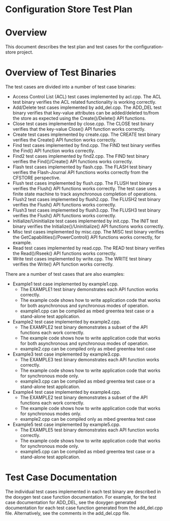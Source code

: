 # Configuration Store Test Plan

# Overview

This document describes the test plan and test cases for the configuration-store project.


# Overview of Test Binaries

The test cases are divided into a number of test case binaries:
- Access Control List (ACL) test cases implemented by acl.cpp. The ACL test binary verifies 
  the ACL related functionality is working correctly. 
- Add/Delete test cases implemented by add_del.cpp. The ADD_DEL test binary verifies
  that key-value attributes can be added/deleted to/from the store as expected using
  the Create()/Delete() API functions.
- Close test cases implemented by close.cpp. The CLOSE test binary verifies
  that the key-value Close() API function works correctly.
- Create test cases implemented by create.cpp. The CREATE test binary verifies 
  the Create() API function works correctly. 
- Find test cases implemented by find.cpp. The FIND test binary verifies 
  the Find() API function works correctly. 
- Find2 test cases implemented by find2.cpp. The FIND test binary verifies 
  the Find()/Create() API functions works correctly. 
- Flash test cases implemented by flash.cpp. The FLASH test binary verifies 
  the Flash-Journal API functions works correctly from the CFSTORE perspective. 
- Flush test cases implemented by flush.cpp. The FLUSH test binary verifies 
  the Flush() API functions works correctly. The test case uses a finite state
  machine to track asynchronous completion of operations. 
- Flush2 test cases implemented by flush2.cpp. The FLUSH2 test binary verifies 
  the Flush() API functions works correctly.  
- Flush3 test cases implemented by flush3.cpp. The FLUSH3 test binary verifies 
  the Flush() API functions works correctly.  
- Initialize/Uninitialize test cases implemented by init.cpp. The INIT test binary verifies 
  the Initialize()/Uninitialize() API functions works correctly.  
- Misc test cases implemented by misc.cpp. The MISC test binary verifies 
  the GetCapabilities()/PowerControl() API functions works correctly, for example.  
- Read test cases implemented by read.cpp. The READ test binary verifies 
  the Read()/Rseek() API functions works correctly.  
- Write test cases implemented by write.cpp. The WRITE test binary verifies 
  the Write() API function works correctly.  

There are a number of test cases that are also examples:
- Example1 test case implemented by example1.cpp. 
    - The EXAMPLE1 test binary demonstrates each API function works correctly. 
    - The example code shows how to write application code that works for both
      asynchronous and synchronous modes of operation.
    - example1.cpp can be compiled as mbed greentea test case or a stand-alone test
      application. 
- Example2 test case implemented by example2.cpp. 
    - The EXAMPLE2 test binary demonstrates a subset of the API functions each work correctly. 
    - The example code shows how to write application code that works for both
      asynchronous and synchronous modes of operation.
    - example2.cpp can be compiled only as mbed greentea test case 
- Example3 test case implemented by example3.cpp. 
    - The EXAMPLE3 test binary demonstrates each API function works correctly. 
    - The example code shows how to write application code that works for synchronous mode only.
    - example3.cpp can be compiled as mbed greentea test case or a stand-alone test
      application. 
- Example4 test case implemented by example4.cpp. 
    - The EXAMPLE2 test binary demonstrates a subset of the API functions each work correctly. 
    - The example code shows how to write application code that works for synchronous modes only.
    - example2.cpp can be compiled only as mbed greentea test case 
- Example5 test case implemented by example5.cpp. 
    - The EXAMPLE5 test binary demonstrates each API function works correctly. 
    - The example code shows how to write application code that works for synchronous mode only.
    - example5.cpp can be compiled as mbed greentea test case or a stand-alone test
      application. 

# Test Case Documentation

The individual test cases implemented in each test binary are described in the doxygen test case function
documentation. For example, for the test case documentation for ADD_DEL,
see the doxygen generated documentation for each test case function generated from the add_del.cpp file. 
Alternatively, see the comments in the add_del.cpp file.   
